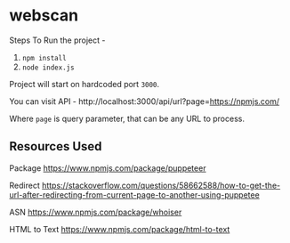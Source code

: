 # webscan

Steps To Run the project -
1. `npm install`
2. `node index.js`

Project will start on hardcoded port `3000`.

You can visit API - http://localhost:3000/api/url?page=https://npmjs.com/

Where `page` is query parameter, that can be any URL to process.


## Resources Used

Package
https://www.npmjs.com/package/puppeteer

Redirect 
https://stackoverflow.com/questions/58662588/how-to-get-the-url-after-redirecting-from-current-page-to-another-using-puppetee

ASN 
https://www.npmjs.com/package/whoiser

HTML to Text
https://www.npmjs.com/package/html-to-text
